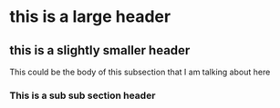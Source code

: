 # this is a large header

## this is a slightly smaller header

This could be the body of this subsection that I am talking about here

### This is a sub sub section header
